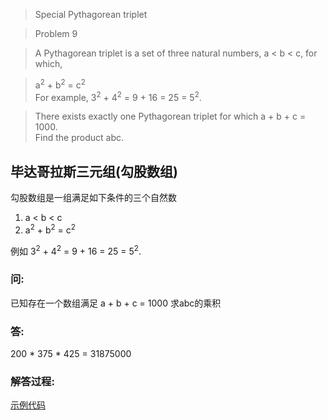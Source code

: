 >Special Pythagorean triplet

>Problem 9

>A Pythagorean triplet is a set of three natural numbers, a < b < c, for which,

>a<sup>2</sup> + b<sup>2</sup> = c<sup>2</sup>  
>For example, 3<sup>2</sup> + 4<sup>2</sup> = 9 + 16 = 25 = 5<sup>2</sup>.

>There exists exactly one Pythagorean triplet for which a + b + c = 1000.  
>Find the product abc.

>
## 毕达哥拉斯三元组(勾股数组)
勾股数组是一组满足如下条件的三个自然数
1. a < b < c
2. a<sup>2</sup> + b<sup>2</sup> = c<sup>2</sup>  

例如 3<sup>2</sup> + 4<sup>2</sup> = 9 + 16 = 25 = 5<sup>2</sup>.
 
### 问:
已知存在一个数组满足 a + b + c = 1000
求abc的乘积

### 答:
200 * 375 * 425 = 31875000

### 解答过程:

[示例代码](problem_9.py)